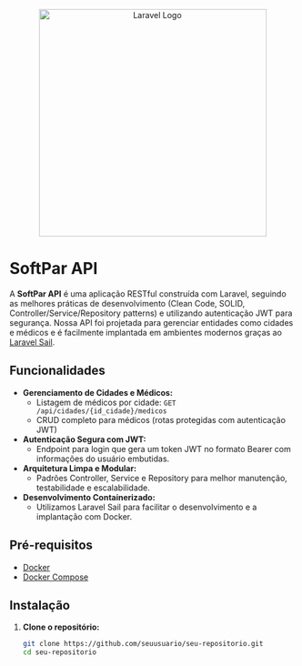 <p align="center">
  <a href="https://laravel.com" target="_blank">
    <img src="https://raw.githubusercontent.com/laravel/art/master/logo-lockup/5%20SVG/2%20CMYK/1%20Full%20Color/laravel-logolockup-cmyk-red.svg" width="400" alt="Laravel Logo">
  </a>
</p>

# SoftPar API

A **SoftPar API** é uma aplicação RESTful construída com Laravel, seguindo as melhores práticas de desenvolvimento (Clean Code, SOLID, Controller/Service/Repository patterns) e utilizando autenticação JWT para segurança. Nossa API foi projetada para gerenciar entidades como cidades e médicos e é facilmente implantada em ambientes modernos graças ao [Laravel Sail](https://laravel.com/docs/sail).

## Funcionalidades

- **Gerenciamento de Cidades e Médicos:**
  - Listagem de médicos por cidade: `GET /api/cidades/{id_cidade}/medicos`
  - CRUD completo para médicos (rotas protegidas com autenticação JWT)
- **Autenticação Segura com JWT:**
  - Endpoint para login que gera um token JWT no formato Bearer com informações do usuário embutidas.
- **Arquitetura Limpa e Modular:**
  - Padrões Controller, Service e Repository para melhor manutenção, testabilidade e escalabilidade.
- **Desenvolvimento Containerizado:**
  - Utilizamos Laravel Sail para facilitar o desenvolvimento e a implantação com Docker.

## Pré-requisitos

- [Docker](https://www.docker.com/)
- [Docker Compose](https://docs.docker.com/compose/)

## Instalação

1. **Clone o repositório:**

   ```bash
   git clone https://github.com/seuusuario/seu-repositorio.git
   cd seu-repositorio
 